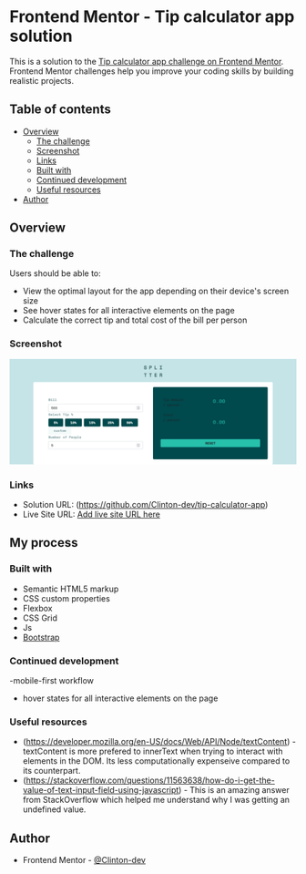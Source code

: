 # Frontend Mentor - Tip calculator app solution

This is a solution to the [Tip calculator app challenge on Frontend Mentor](https://www.frontendmentor.io/challenges/tip-calculator-app-ugJNGbJUX). Frontend Mentor challenges help you improve your coding skills by building realistic projects.

## Table of contents

- [Overview](#overview)
  - [The challenge](#the-challenge)
  - [Screenshot](#screenshot)
  - [Links](#links)
  - [Built with](#built-with)
  - [Continued development](#continued-development)
  - [Useful resources](#useful-resources)
- [Author](#author)

## Overview

### The challenge

Users should be able to:

- View the optimal layout for the app depending on their device's screen size
- See hover states for all interactive elements on the page
- Calculate the correct tip and total cost of the bill per person

### Screenshot

![](./screenshot.png)

### Links

- Solution URL: (https://github.com/Clinton-dev/tip-calculator-app)
- Live Site URL: [Add live site URL here](https://your-live-site-url.com)

## My process

### Built with

- Semantic HTML5 markup
- CSS custom properties
- Flexbox
- CSS Grid
- Js
- [Bootstrap](https://getbootstrap.com/docs/5.1)


### Continued development

-mobile-first workflow
- hover states for all interactive elements on the page


### Useful resources

- (https://developer.mozilla.org/en-US/docs/Web/API/Node/textContent) - textContent is more prefered to innerText when trying to interact with elements in the DOM. Its less computationally expenseive compared to its counterpart.
- (https://stackoverflow.com/questions/11563638/how-do-i-get-the-value-of-text-input-field-using-javascript) - This is an amazing answer from StackOverflow which helped me understand why I was getting an undefined value. 

## Author

- Frontend Mentor - [@Clinton-dev](https://www.frontendmentor.io/profile/Clinton-dev)


